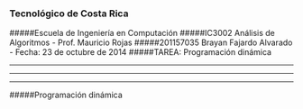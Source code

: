 ### Tecnológico de Costa Rica
#####Escuela de Ingeniería en Computación
#####IC3002 Análisis de Algoritmos - Prof. Mauricio Rojas
#####201157035 Brayan Fajardo Alvarado - Fecha: 23 de octubre de 2014
#####TAREA: Programación dinámica
___________
______________
__________
#####Programación dinámica

